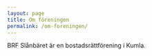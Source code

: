 ```yaml
---
layout: page
title: Om föreningen
permalink: /om-foreningen/
---
```


BRF Slånbäret är en bostadsrättförening i Kumla.
